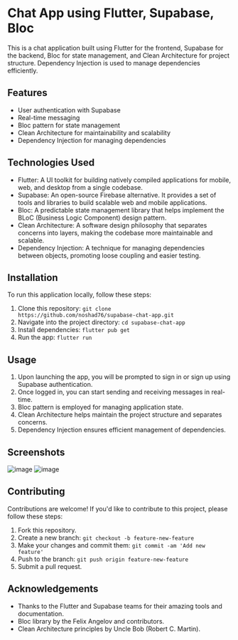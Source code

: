# Chat App using Flutter, Supabase, Bloc

This is a chat application built using Flutter for the frontend, Supabase for the backend, Bloc for state management, and Clean Architecture for project structure. Dependency Injection is used to manage dependencies efficiently.

## Features

- User authentication with Supabase
- Real-time messaging
- Bloc pattern for state management
- Clean Architecture for maintainability and scalability
- Dependency Injection for managing dependencies

## Technologies Used

- Flutter: A UI toolkit for building natively compiled applications for mobile, web, and desktop from a single codebase.
- Supabase: An open-source Firebase alternative. It provides a set of tools and libraries to build scalable web and mobile applications.
- Bloc: A predictable state management library that helps implement the BLoC (Business Logic Component) design pattern.
- Clean Architecture: A software design philosophy that separates concerns into layers, making the codebase more maintainable and scalable.
- Dependency Injection: A technique for managing dependencies between objects, promoting loose coupling and easier testing.

## Installation

To run this application locally, follow these steps:

1. Clone this repository: `git clone https://github.com/noshad76/supabase-chat-app.git`
2. Navigate into the project directory: `cd supabase-chat-app`
3. Install dependencies: `flutter pub get`
4. Run the app: `flutter run`

## Usage

1. Upon launching the app, you will be prompted to sign in or sign up using Supabase authentication.
2. Once logged in, you can start sending and receiving messages in real-time.
3. Bloc pattern is employed for managing application state.
4. Clean Architecture helps maintain the project structure and separates concerns.
5. Dependency Injection ensures efficient management of dependencies.

## Screenshots

![image](https://github.com/noshad76/supabase-chat-app/assets/118007681/5c73d881-6da0-49c0-a71d-d155dbe7b327)
![image](https://github.com/noshad76/supabase-chat-app/assets/118007681/5a9ffec2-8fd3-4863-8fd7-98c5d13e08a9)



## Contributing

Contributions are welcome! If you'd like to contribute to this project, please follow these steps:

1. Fork this repository.
2. Create a new branch: `git checkout -b feature-new-feature`
3. Make your changes and commit them: `git commit -am 'Add new feature'`
4. Push to the branch: `git push origin feature-new-feature`
5. Submit a pull request.

## Acknowledgements

- Thanks to the Flutter and Supabase teams for their amazing tools and documentation.
- Bloc library by the Felix Angelov and contributors.
- Clean Architecture principles by Uncle Bob (Robert C. Martin).

